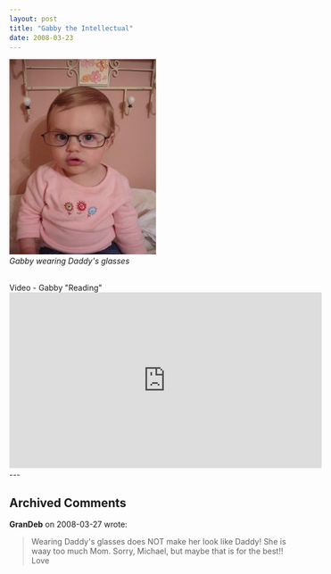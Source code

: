 ```yaml
---
layout: post
title: "Gabby the Intellectual"
date: 2008-03-23
---
```


<img alt="Gabby wearing Daddy" height="350" s="" src="/assets/images/2008-03-23-P1020495(Custom).jpg" width="263"/><br/>
<em>Gabby wearing Daddy's glasses</em>
<div> </div>
<div id="reading">Video - Gabby "Reading"</div>
<iframe width="560" height="315" src="https://www.youtube.com/embed/d9OtEhpB58Y" frameborder="0" allowfullscreen></iframe>
---

## Archived Comments

**GranDeb** on 2008-03-27 wrote:

> Wearing Daddy's glasses does NOT make her look like Daddy!  She is waay too much Mom.  Sorry, Michael, but maybe that is for the best!!  Love

